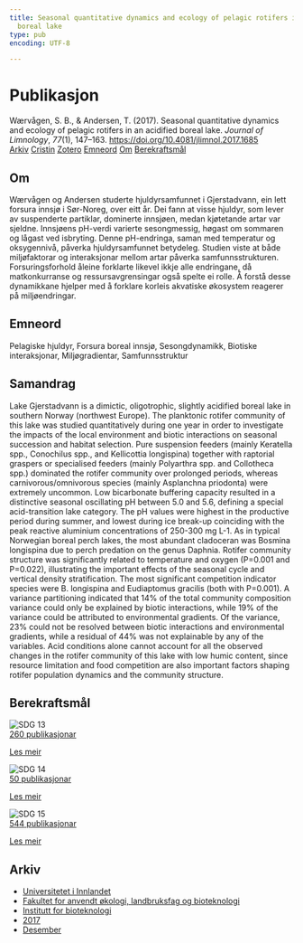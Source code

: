 ```yaml
---
title: Seasonal quantitative dynamics and ecology of pelagic rotifers in an acidified
  boreal lake
type: pub
encoding: UTF-8

---
```

<h1>Publikasjon</h1>
<article id="csl-bib-container-SKU2QM3H" class="csl-bib-container">
  <div class="csl-bib-body"> <div class="csl-entry">Wærvågen, S. B., &#38; Andersen, T. (2017). Seasonal quantitative dynamics and ecology of pelagic rotifers in an acidified boreal lake. <i>Journal of Limnology</i>, <i>77</i>(1), 147–163. <a href="https://doi.org/10.4081/jlimnol.2017.1685">https://doi.org/10.4081/jlimnol.2017.1685</a></div> </div>
  <div class="csl-bib-buttons">
    <a href="#taxonomy-article-SKU2QM3H" alt="archive" class="csl-bib-button">Arkiv</a>
    <a href="https://app.cristin.no/results/show.jsf?id=1523662" alt="Cristin" class="csl-bib-button">Cristin</a>
    <a href="http://zotero.org/groups/5881554/items/SKU2QM3H" alt="Zotero" class="csl-bib-button">Zotero</a>
    <a href="#keywords-article-SKU2QM3H" alt="keywords" class="csl-bib-button">Emneord</a>
    <a href="#about-article-SKU2QM3H" alt="about_pub" class="csl-bib-button">Om</a>
    <a href="#sdg-article-SKU2QM3H" alt="sdg" class="csl-bib-button">Berekraftsmål</a>
  </div>
  <div id="csl-bib-meta-container-SKU2QM3H"></div>
</article>
<div id="csl-bib-meta-SKU2QM3H" class="csl-bib-meta">
  <article id="about-article-SKU2QM3H" class="about_pub-article">
    <h1>Om</h1>
    Wærvågen og Andersen studerte hjuldyrsamfunnet i Gjerstadvann, ein lett forsura innsjø i Sør-Noreg, over eitt år. Dei fann at visse hjuldyr, som lever av suspenderte partiklar, dominerte innsjøen, medan kjøtetande artar var sjeldne. Innsjøens pH-verdi varierte sesongmessig, høgast om sommaren og lågast ved isbryting. Denne pH-endringa, saman med temperatur og oksygennivå, påverka hjuldyrsamfunnet betydeleg. Studien viste at både miljøfaktorar og interaksjonar mellom artar påverka samfunnsstrukturen. Forsuringsforhold åleine forklarte likevel ikkje alle endringane, då matkonkurranse og ressursavgrensingar også spelte ei rolle. Å forstå desse dynamikkane hjelper med å forklare korleis akvatiske økosystem reagerer på miljøendringar.
  </article>
  <article id="keywords-article-SKU2QM3H" class="keywords-article">
    <h1>Emneord</h1>
    Pelagiske hjuldyr, Forsura boreal innsjø, Sesongdynamikk, Biotiske interaksjonar, Miljøgradientar, Samfunnsstruktur
  </article>
  <article id="abstract-article-SKU2QM3H" class="abstract-article">
    <h1>Samandrag</h1>
    Lake Gjerstadvann is a dimictic, oligotrophic, slightly acidified boreal lake in southern Norway (northwest Europe). The planktonic rotifer community of this lake was studied quantitatively during one year in order to investigate the impacts of the local environment and biotic interactions on seasonal succession and habitat selection. Pure suspension feeders (mainly Keratella spp., Conochilus spp., and Kellicottia longispina) together with raptorial graspers or specialised feeders (mainly Polyarthra spp. and Collotheca spp.) dominated the rotifer community over prolonged periods, whereas carnivorous/omnivorous species (mainly Asplanchna priodonta) were extremely uncommon. Low bicarbonate buffering capacity resulted in a distinctive seasonal oscillating pH between 5.0 and 5.6, defining a special acid-transition lake category. The pH values were highest in the productive period during summer, and lowest during ice break-up coinciding with the peak reactive aluminium concentrations of 250-300 mg L-1. As in typical Norwegian boreal perch lakes, the most abundant cladoceran was Bosmina longispina due to perch predation on the genus Daphnia. Rotifer community structure was significantly related to temperature and oxygen (P=0.001 and P=0.022), illustrating the important effects of the seasonal cycle and vertical density stratification. The most significant competition indicator species were B. longispina and Eudiaptomus gracilis (both with P=0.001). A variance partitioning indicated that 14% of the total community composition variance could only be explained by biotic interactions, while 19% of the variance could be attributed to environmental gradients. Of the variance, 23% could not be resolved between biotic interactions and environmental gradients, while a residual of 44% was not explainable by any of the variables. Acid conditions alone cannot account for all the observed changes in the rotifer community of this lake with low humic content, since resource limitation and food competition are also important factors shaping rotifer population dynamics and the community structure.
  </article>
  <article id="sdg-article-SKU2QM3H" class="sdg-article">
    <h1>Berekraftsmål</h1>
    <div class="sdg-container"><div id="sdg13" class="sdg">
        <img src="{{< params subfolder >}}images/sdg/sdg13_nn.png" class="image" alt="SDG 13">
        <div class="sdg-overlay">
          <a href="{{< params subfolder >}}nn/archive/?sdg=13#archive" class="sdg-publication-count"><span>260</span> publikasjonar</a>
          <p><a href="https://fn.no/om-fn/fns-baerekraftsmaal/stoppe-klimaendringene?lang=nno-NO" class="sdg-read-more">Les meir</a></p>
        </div>
      </div> <div id="sdg14" class="sdg">
        <img src="{{< params subfolder >}}images/sdg/sdg14_nn.png" class="image" alt="SDG 14">
        <div class="sdg-overlay">
          <a href="{{< params subfolder >}}nn/archive/?sdg=14#archive" class="sdg-publication-count"><span>50</span> publikasjonar</a>
          <p><a href="https://fn.no/om-fn/fns-baerekraftsmaal/livet-i-havet?lang=nno-NO" class="sdg-read-more">Les meir</a></p>
        </div>
      </div> <div id="sdg15" class="sdg">
        <img src="{{< params subfolder >}}images/sdg/sdg15_nn.png" class="image" alt="SDG 15">
        <div class="sdg-overlay">
          <a href="{{< params subfolder >}}nn/archive/?sdg=15#archive" class="sdg-publication-count"><span>544</span> publikasjonar</a>
          <p><a href="https://fn.no/om-fn/fns-baerekraftsmaal/livet-paa-land?lang=nno-NO" class="sdg-read-more">Les meir</a></p>
        </div>
      </div></div>
  </article>
  <article id="taxonomy-article-SKU2QM3H" class="taxonomy-article">
    <h1>Arkiv</h1>
    <ul>
      <li><a href="{{< params subfolder >}}nn/archive/?key=3DCRN523">Universitetet i Innlandet</a></li>
      <li><a href="{{< params subfolder >}}nn/archive/?key=T77LXH6D">Fakultet for anvendt økologi, landbruksfag og bioteknologi</a></li>
      <li><a href="{{< params subfolder >}}nn/archive/?key=VL6KDQ85">Institutt for bioteknologi</a></li>
      <li><a href="{{< params subfolder >}}nn/archive/?key=7JIN2WXW">2017</a></li>
      <li><a href="{{< params subfolder >}}nn/archive/?key=7BTUP534">Desember</a></li>
    </ul>
  </article>
</div>
